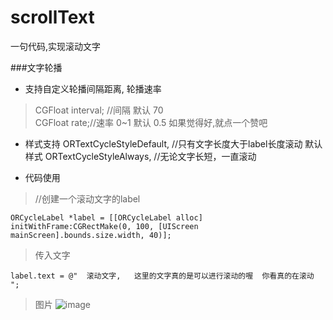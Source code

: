 # scrollText
一句代码,实现滚动文字

###文字轮播

* 支持自定义轮播间隔距离, 轮播速率   
> CGFloat interval; //间隔 默认 70  
 CGFloat rate;//速率 0~1 默认 0.5
 如果觉得好,就点一个赞吧
 
* 样式支持
 ORTextCycleStyleDefault, //只有文字长度大于label长度滚动   默认样式
    ORTextCycleStyleAlways, //无论文字长短，一直滚动  
 
* 代码使用  
>  //创建一个滚动文字的label
```
ORCycleLabel *label = [[ORCycleLabel alloc] initWithFrame:CGRectMake(0, 100, [UIScreen mainScreen].bounds.size.width, 40)];
```

>传入文字
```
label.text = @"  滚动文字,   这里的文字真的是可以进行滚动的喔  你看真的在滚动 ";
```

> 图片
![image](https://github.com/luowenqi/scrollText/blob/master/WQ滚动文字/滚动文字/ScreenShots/Untitled2.gif)
